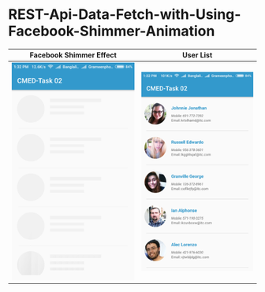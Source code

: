 # REST-Api-Data-Fetch-with-Using-Facebook-Shimmer-Animation

Facebook Shimmer Effect            |  User List
:-------------------------:|:-------------------------:
![](https://github.com/therezacuet/REST-Api-Data-Fetch-with-Using-Facebook-Shimmer-Animation/blob/master/screenshot_Facebook_shimmer.png)  |  ![](https://github.com/therezacuet/REST-Api-Data-Fetch-with-Using-Facebook-Shimmer-Animation/blob/master/Screenshot-rest-api.png)
